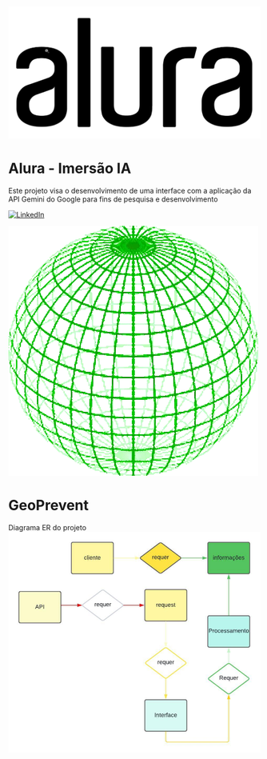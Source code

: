 ![Descrição do GIF](alura.gif)

# Alura - Imersão IA
Este projeto visa o desenvolvimento de uma interface com a aplicação da API Gemini do Google para fins de pesquisa e desenvolvimento

[![LinkedIn](https://img.shields.io/badge/LinkedIn-0077B5?style=for-the-badge&logo=linkedin&logoColor=white)](https://www.linkedin.com/in/kaue-caires/)

![World](world.gif)
# GeoPrevent 

Diagrama ER do projeto
![diagrama](diagram.jpeg)



